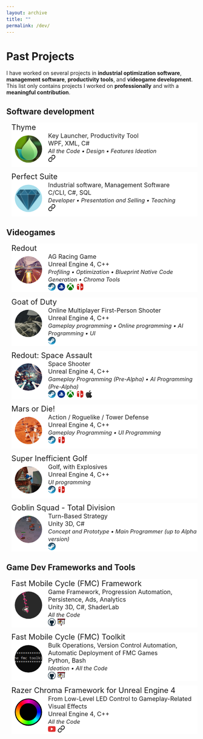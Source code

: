 ```yaml
---
layout: archive
title: ""
permalink: /dev/
---
```

<style>
.clip-circle {
  width: 100%;
  clip-path: circle(40%);
}
.gimage { 
    grid-area: image; 
}
.gheader { grid-area: header;
    font-size: 20px; 
    text-align: left;
 }
 
.gdesc { grid-area: desc;   
    margin-left: 7px;  
    font-size: 16px; 
    text-align: left;
    vertical-align: center;
    height: 100%;
 }

.grid-container {
  display: grid;
  grid-template-areas:
    'header header'
    'image desc';
  grid-template-columns: 90px auto auto;
  grid-template-rows: auto auto auto;
  background-color: #ffffff;
  margin-top: 10pt;
  margin-left: 10pt;
  }

.small_text { 
    font-size: 11pt; 
    font-style: italic;
    text-align: left;
 }

.inline-text {
  max-width:20px;
  max-height:20px;
}

</style>

# Past Projects 
I have worked on several projects in **industrial optimization software**, **management software**, **productivity tools**, and **videogame development**.
This list only contains projects I worked on **professionally** and with a **meaningful contribution**.

## Software development

<div class="grid-container">
    <div class="gimage"> <img src='/images/thyme.png' class='clip-circle'> </div>
    <div class="gheader">Thyme</div>
    <div class="gdesc">
        Key Launcher, Productivity Tool <br>
        WPF, XML, C# <br>
        <span class="small_text">All the Code • Design • Features Ideation</span>
        <br>
        <a target="_blank" href="https://34bigthings.com/portfolio/thyme-a-new-powerful-keylauncher/">
        <img src="/images/link_logo.png" class="inline-text"></a>
    </div>
</div>

<div class="grid-container">
    <div class="gimage"> <img src='/images/perfect_suite.png' class='clip-circle'> </div>
    <div class="gheader"> Perfect Suite </div>
    <div class="gdesc"> 
        Industrial software, Management Software <br>
        C/CLI, C#, SQL <br>
        <span class="small_text">Developer • Presentation and Selling • Teaching</span>
        <br>
        <a target="_blank" href="https://perfectcut.glass/">
        <img src="/images/link_logo.png" class="inline-text"></a>
    </div>
</div>

## Videogames 
<!-- 
    Redout
-->
<div class="grid-container">
    <div class="gimage"> <img src='/images/redout.gif' class='clip-circle'> </div>
    <div class="gheader"> Redout </div>
    <div class="gdesc"> 
        AG Racing Game <br> 
        Unreal Engine 4, C++ <br>
        <span class="small_text">Profiling • Optimization • Blueprint Native Code Generation • Chroma Tools</span>
        <br>
        <a target="_blank" href="https://store.steampowered.com/app/517710">
        <img src="/images/steam_logo.png" class="inline-text"></a>
        <a target="_blank" href="https://store.playstation.com/en-us/product/UP3800-CUSA08639_00-0000000000REDOUT">
        <img src="/images/playstation_logo.png" class="inline-text"></a>
        <a target="_blank" href="https://www.xbox.com/en-US/games/store/redout-lightspeed-edition/c3349k4qqljs">
        <img src="/images/xbox_logo.png" class="inline-text"></a>
        <a target="_blank" href="https://www.nintendo.com/games/detail/redout-switch/">
        <img src="/images/switch_logo.png" class="inline-text"></a>
    </div>
</div>

<!-- 
    Goat of Duty
-->
<div class="grid-container">
    <div class="gimage"> <img src='/images/god.gif' class='clip-circle'> </div>
    <div class="gheader"> Goat of Duty </div>
    <div class="gdesc"> 
        Online Multiplayer First-Person Shooter <br> 
        Unreal Engine 4, C++ <br>
        <span class="small_text">Gameplay programming • Online programming • AI Programming • UI</span>
        <br>
        <a target="_blank" href="https://store.steampowered.com/app/555000">
        <img src="/images/steam_logo.png" class="inline-text"></a>
    </div>
</div>

<!-- 
    Redout Space Assault
-->
<div class="grid-container">
    <div class="gimage"> <img src='/images/redoutsa.gif' class='clip-circle'> </div>
    <div class="gheader"> Redout: Space Assault </div>
    <div class="gdesc"> 
        Space Shooter <br> 
        Unreal Engine 4, C++ <br>
        <span class="small_text">Gameplay Programming (Pre-Alpha) • AI Programming (Pre-Alpha)</span>
        <br>
        <a target="_blank" href="https://store.steampowered.com/app/886060">
        <img src="/images/steam_logo.png" class="inline-text"></a>
        <a target="_blank" href="https://store.playstation.com/en-us/product/UP3800-CUSA14283_00-SPACEASSAULT0000">
        <img src="/images/playstation_logo.png" class="inline-text"></a>
        <a target="_blank" href="https://www.xbox.com/en-us/games/store/redout-space-assault/9mvj3snr3t19">
        <img src="/images/xbox_logo.png" class="inline-text"></a>
        <a target="_blank" href="https://www.nintendo.com/games/detail/redout-space-assault-switch/">
        <img src="/images/switch_logo.png" class="inline-text"></a>
        <a target="_blank" href="https://apps.apple.com/us/app/redout-space-assault/id1464678372">
        <img src="/images/apple_logo.png" class="inline-text"></a>
    </div>
</div>

<!-- 
    Mars or Die! 
-->
<div class="grid-container">
    <div class="gimage"> <img src='/images/mod.gif' class='clip-circle'> </div>
    <div class="gheader"> Mars or Die! </div>
    <div class="gdesc"> 
        Action / Roguelike / Tower Defense <br> 
        Unreal Engine 4, C++ <br>
        <span class="small_text">Gameplay Programming • UI Programming</span> 
        <br>
        <a target="_blank" href="https://store.steampowered.com/app/859440">
        <img src="/images/steam_logo.png" class="inline-text"></a>
        <a target="_blank" href="https://www.nintendo.com/games/detail/mars-or-die-switch/">
        <img src="/images/switch_logo.png" class="inline-text"></a>
    </div>
</div>

<!-- 
    Super Inefficient Golf 
-->
<div class="grid-container">
    <div class="gimage"> <img src='/images/sig.gif' class='clip-circle'> </div>
    <div class="gheader"> Super Inefficient Golf </div>
    <div class="gdesc"> 
        Golf, with Explosives <br> 
        Unreal Engine 4, C++ <br>
        <span class="small_text">UI programming</span> 
        <br>
        <a target="_blank" href="https://store.steampowered.com/app/772480">
        <img src="/images/steam_logo.png" class="inline-text"></a>
        <a target="_blank" href="https://www.nintendo.com/games/detail/super-inefficient-golf-switch/">
        <img src="/images/switch_logo.png" class="inline-text"></a>
    </div>
</div>

<!-- 
    Goblin Squad 
-->
<div class="grid-container">
    <div class="gimage"> <img src='/images/goblin.gif' class='clip-circle'> </div>
    <div class="gheader"> Goblin Squad - Total Division </div>
    <div class="gdesc"> 
        Turn-Based Strategy <br> 
        Unity 3D, C# <br>
        <span class="small_text">Concept and Prototype • Main Programmer (up to Alpha version)</span> 
        <br>
        <a target="_blank" href="https://store.steampowered.com/app/987040">
        <img src="/images/steam_logo.png" class="inline-text"></a>
    </div>
</div>

## Game Dev Frameworks and Tools

<div class="grid-container">
    <div class="gimage"> <img src='/images/fmc_framework.png' class='clip-circle'> </div>
    <div class="gheader"> Fast Mobile Cycle (FMC) Framework </div>
    <div class="gdesc"> 
        Game Framework, Progression Automation, Persistence, Ads, Analytics <br>
        Unity 3D, C#, ShaderLab <br>
        <span class="small_text">All the Code</span>
        <br>
        <a target="_blank" href="https://github.com/34OpenThings/fmcframework">
        <img src="/images/github_logo.png" class="inline-text"></a>
        <a target="_blank" href="https://docs.google.com/presentation/d/130OR6Hrqw2PXjc0evTveeMOMYDUBm8YGra0PlfyEpeM/edit?usp=sharing">
        <img src="/images/presentation_logo.png" class="inline-text"></a>
    </div>
</div>

<div class="grid-container">
    <div class="gimage"> <img src='/images/fmc_toolkit.png' class='clip-circle'> </div>
    <div class="gheader"> Fast Mobile Cycle (FMC) Toolkit </div>
    <div class="gdesc"> 
        Bulk Operations, Version Control Automation, Automatic Deployment of FMC Games <br>
        Python, Bash <br>
        <span class="small_text">Ideation • All the Code</span>
        <br>
        <a target="_blank" href="https://github.com/34OpenThings/fmctoolkit">
        <img src="/images/github_logo.png" class="inline-text"></a>
        <a target="_blank" href="https://docs.google.com/presentation/d/130OR6Hrqw2PXjc0evTveeMOMYDUBm8YGra0PlfyEpeM/edit?usp=sharing">
        <img src="/images/presentation_logo.png" class="inline-text"></a>
    </div>
</div>

<div class="grid-container">
    <div class="gimage"> <img src='/images/chroma.png' class='clip-circle'> </div>
    <div class="gheader"> Razer Chroma Framework for Unreal Engine 4 </div>
    <div class="gdesc"> 
        From Low-Level LED Control to Gameplay-Related Visual Effects <br>
        Unreal Engine 4, C++ <br>
        <span class="small_text">All the Code</span>
        <br>
        <a target="_blank" href="https://www.youtube.com/watch?v=AihLBrJBufk&ab_channel=34BigThings">
        <img src="/images/youtube_logo.png" class="inline-text"></a>
        <a target="_blank" href="https://www.razer.com/chroma">
        <img src="/images/link_logo.png" class="inline-text"></a>
    </div>
</div>